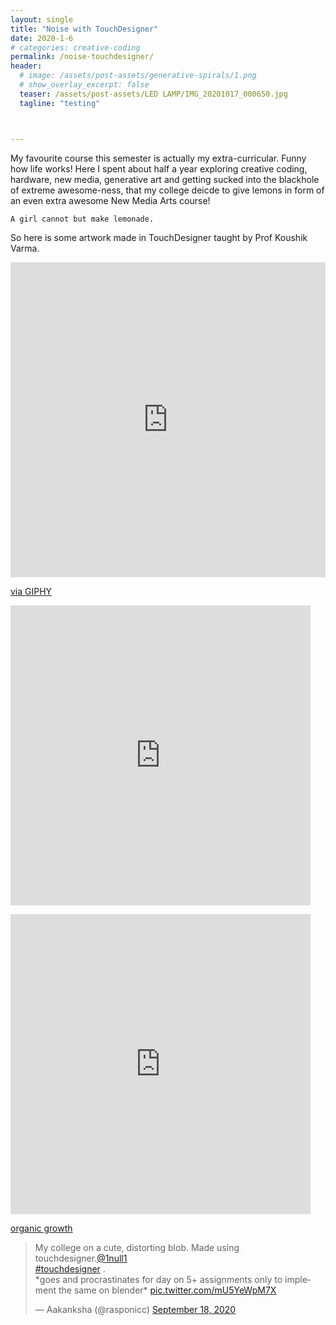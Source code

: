 ```yaml
---
layout: single
title: "Noise with TouchDesigner"
date: 2020-1-6
# categories: creative-coding
permalink: /noise-touchdesigner/
header:
  # image: /assets/post-assets/generative-spirals/1.png
  # show_overlay_excerpt: false
  teaser: /assets/post-assets/LED LAMP/IMG_20201017_000650.jpg
  tagline: "testing"



---
```

My favourite course this semester is actually my extra-curricular. Funny how life works! Here I spent about half a year exploring creative coding, hardware, new media, generative art and getting sucked into the blackhole of extreme awesome-ness, that my college deicde to give lemons in form of an even extra awesome New Media Arts course! 

``` 
A girl cannot but make lemonade.
```

So here is some artwork made in TouchDesigner taught by Prof Koushik Varma.

<div style="width:100%;height:0;padding-bottom:100%;position:relative;"><iframe src="https://giphy.com/embed/rTf7dseGnX2p7Tj7v7" width="100%" height="100%" style="position:absolute" frameBorder="0" class="giphy-embed" allowFullScreen></iframe></div><p><a href="https://giphy.com/gifs/rTf7dseGnX2p7Tj7v7">via GIPHY</a></p>

<iframe src="https://giphy.com/embed/rTf7dseGnX2p7Tj7v7" width="480" height="480" frameBorder="0" class="giphy-embed" allowFullScreen></iframe><p><a href="https://giphy.com/gifs/rTf7dseGnX2p7Tj7v7"></a></p>

<iframe src="https://giphy.com/embed/ldx20U9nN0rlGb2dES" width="480" height="480" frameBorder="0" class="giphy-embed" allowFullScreen></iframe><p><a href="https://giphy.com/gifs/ldx20U9nN0rlGb2dES">organic growth</a></p>

<blockquote class="twitter-tweet"><p lang="en" dir="ltr">My college on a cute, distorting blob. Made using touchdesigner.<a href="https://twitter.com/1null1?ref_src=twsrc%5Etfw">@1null1</a><br> <a href="https://twitter.com/hashtag/touchdesigner?src=hash&amp;ref_src=twsrc%5Etfw">#touchdesigner</a> .<br>*goes and procrastinates for day on 5+ assignments only to implement the same on blender* <a href="https://t.co/mU5YeWpM7X">pic.twitter.com/mU5YeWpM7X</a></p>&mdash; Aakanksha (@rasponicc) <a href="https://twitter.com/rasponicc/status/1307042447617335296?ref_src=twsrc%5Etfw">September 18, 2020</a></blockquote> <script async src="https://platform.twitter.com/widgets.js" charset="utf-8"></script>

